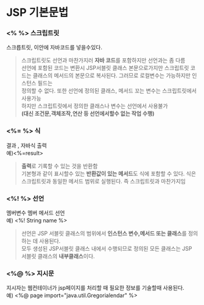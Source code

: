 # JSP 기본문법  
  
  
### **<% %>  스크립트릿**  
스크릅트릿, 이안에 자바코드를 넣을수있다.  
  
>스크립트릿도 선언과 마찬가지러 **자바 코드**를 포함하지만 선언과는 좀 다름  
선언에 포함된 코드는 변환시 JSP서블릿 클래스 본문으로가지만 스크립트릿 코드는 클래스의 메서드의 본문으로 복사된다. 그러므로 로컬변수는 가능하지만 인스턴스 필드는  
정의할 수 없다. 또한 선언에 정의된 클래스, 메서드 꼬는 변수는 스크립트릿에서 사용가능  
하지만 스크립트릿에서 정의한 클래스나 변수는 선언에서 사용불가  
**(대신 조건문,객체조작,연산 등 선언에서할수 없는 작업 수행)**

### **<%= %> 식**  
결과 , 자바식 출력  
예)<%=result>

>**출력**로 기록할 수 있는 것을 반환함  
기본형과 같이 표시할수 있는 **반환값이 있는 메서드**도 식에 포함할 수 있다.
식은 스크립트릿과 동일한 메서드 범위로 실행된다. 즉 스크립트릿과 마찬가지임  
  
### **<%! %> 선언**    
멤버변수 멤버 메서드 선언  
예) <%! String name %>  

>선언은 JSP 서블릿 클래스의 범위에서 **인스턴스 변수,메서드 또는 클래스**를 정의하는 데 사용된다.  
모두 생성된 JSP서블릿 클래스 내에서 수행되므로 정의된 모든 클래스는 JSP 서블릿 클래스의 **내부클래스**이다.

### **<%@ %> 지시문**
지시자는 웹컨테이너가 jsp페이지를 처리할 때 필요한 정보를 기술할때 사용된다.  
예) <%@ page import="java.util.Gregorialendar" %>  


